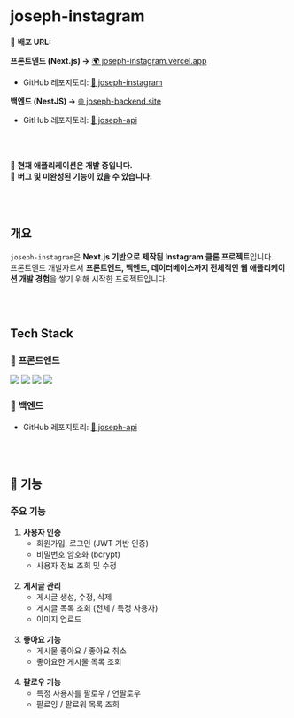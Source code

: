 # joseph-instagram

🚀 **배포 URL:**

**프론트엔드 (Next.js) →** [🌍 joseph-instagram.vercel.app](https://joseph-instagram.vercel.app/)

- GitHub 레포지토리: [📂 joseph-instagram](https://github.com/changmoolee/joseph-instagram)

**백엔드 (NestJS) →** [🌐 joseph-backend.site](https://joseph-backend.site)

- GitHub 레포지토리: [📂 joseph-api](https://github.com/changmoolee/joseph-api)

<br><br>

📌 **현재 애플리케이션은 개발 중입니다.**  
📌 **버그 및 미완성된 기능이 있을 수 있습니다.**

<br><br>

## 개요

`joseph-instagram`은 **Next.js 기반으로 제작된 Instagram 클론 프로젝트**입니다.
<br>
프론트엔드 개발자로서 **프론트엔드, 백엔드, 데이터베이스까지 전체적인 웹 애플리케이션 개발 경험**을 쌓기 위해 시작한 프로젝트입니다.

<br><br>

## Tech Stack

### 📌 **프론트엔드**

<div>
  <img src="https://img.shields.io/badge/TypeScript-3178C6?style=flat-square&logo=TypeScript&logoColor=white"/>
  <img src="https://img.shields.io/badge/Next.js-111111?style=flat-square&logo=Next.js&logoColor=white"/>
  <img src="https://img.shields.io/badge/Tailwind CSS-0DA5E9?style=flat-square&logo=Tailwind CSS&logoColor=white"/>
  <img src="https://img.shields.io/badge/SWR-111111?style=flat-square&logo=SWR&logoColor=white"/>
</div>

### 📌 **백엔드**

- GitHub 레포지토리: [📂 joseph-api](https://github.com/changmoolee/joseph-api)

<br><br>

## 📌 기능

### 주요 기능

1. **사용자 인증**<br>
   - 회원가입, 로그인 (JWT 기반 인증)<br>
   - 비밀번호 암호화 (bcrypt)<br>
   - 사용자 정보 조회 및 수정<br><br>
2. **게시글 관리**<br>
   - 게시글 생성, 수정, 삭제<br>
   - 게시글 목록 조회 (전체 / 특정 사용자)<br>
   - 이미지 업로드<br><br>
3. **좋아요 기능**<br>
   - 게시물 좋아요 / 좋아요 취소<br>
   - 좋아요한 게시물 목록 조회<br><br>
4. **팔로우 기능**<br>
   - 특정 사용자를 팔로우 / 언팔로우<br>
   - 팔로잉 / 팔로워 목록 조회<br><br>
